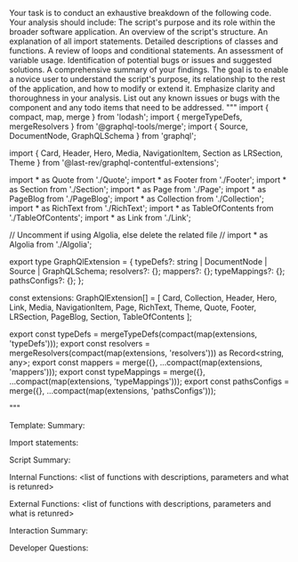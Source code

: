Your task is to conduct an exhaustive breakdown of the following code. Your analysis should include:
The script's purpose and its role within the broader software application.
An overview of the script's structure.
An explanation of all import statements.
Detailed descriptions of classes and functions.
A review of loops and conditional statements.
An assessment of variable usage.
Identification of potential bugs or issues and suggested solutions.
A comprehensive summary of your findings.
The goal is to enable a novice user to understand the script's purpose, its relationship to the rest of the application, and how to modify or extend it. Emphasize clarity and thoroughness in your analysis.
List out any known issues or bugs with the component and any todo items that need to be addressed.
"""
import { compact, map, merge } from 'lodash';
import { mergeTypeDefs, mergeResolvers } from '@graphql-tools/merge';
import { Source, DocumentNode, GraphQLSchema } from 'graphql';

import {
  Card,
  Header,
  Hero,
  Media,
  NavigationItem,
  Section as LRSection,
  Theme
} from '@last-rev/graphql-contentful-extensions';

import * as Quote from './Quote';
import * as Footer from './Footer';
import * as Section from './Section';
import * as Page from './Page';
import * as PageBlog from './PageBlog';
import * as Collection from './Collection';
import * as RichText from './RichText';
import * as TableOfContents from './TableOfContents';
import * as Link from './Link';

// Uncomment if using Algolia, else delete the related file
// import * as Algolia from './Algolia';

export type GraphQlExtension = {
  typeDefs?: string | DocumentNode | Source | GraphQLSchema;
  resolvers?: {};
  mappers?: {};
  typeMappings?: {};
  pathsConfigs?: {};
};

const extensions: GraphQlExtension[] = [
  Card,
  Collection,
  Header,
  Hero,
  Link,
  Media,
  NavigationItem,
  Page,
  RichText,
  Theme,
  Quote,
  Footer,
  LRSection,
  PageBlog,
  Section,
  TableOfContents
];

export const typeDefs = mergeTypeDefs(compact(map(extensions, 'typeDefs')));
export const resolvers = mergeResolvers(compact(map(extensions, 'resolvers'))) as Record<string, any>;
export const mappers = merge({}, ...compact(map(extensions, 'mappers')));
export const typeMappings = merge({}, ...compact(map(extensions, 'typeMappings')));
export const pathsConfigs = merge({}, ...compact(map(extensions, 'pathsConfigs')));

"""

Template:
Summary:
<brief overview of the file and all its major components>

Import statements:
<describe the imports and dependencies>

Script Summary:
<Summary of file>

Internal Functions:
<list of functions with descriptions, parameters and what is retunred>

External Functions:
<list of functions with descriptions, parameters and what is retunred>

Interaction Summary:
<a summary of how the file could interact with the rest of the application>

Developer Questions:
<a list of questions Developers working with this component may have the following questions when debugging>